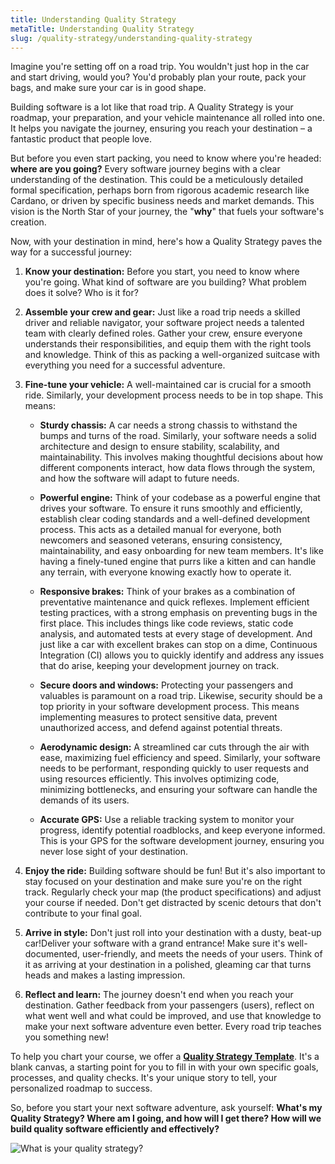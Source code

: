 ```yaml
---
title: Understanding Quality Strategy
metaTitle: Understanding Quality Strategy
slug: /quality-strategy/understanding-quality-strategy
---
```


Imagine you're setting off on a road trip. You wouldn't just hop in the car and start driving, would you? You'd probably 
plan your route, pack your bags, and make sure your car is in good shape.

Building software is a lot like that road trip. A Quality Strategy is your roadmap, your preparation, and your vehicle 
maintenance all rolled into one. It helps you navigate the journey, ensuring you reach your destination – a fantastic product that people love.

But before you even start packing, you need to know where you're headed: **where are you going?** Every software journey 
begins with a clear understanding of the destination. This could be a meticulously detailed formal specification, perhaps 
born from rigorous academic research like Cardano, or driven by specific business needs and market demands. This vision 
is the North Star of your journey, the "**why**" that fuels your software's creation.

Now, with your destination in mind, here's how a Quality Strategy paves the way for a successful journey:

1.  **Know your destination:** Before you start, you need to know where you're going. What kind of software are you building? What problem does it solve? Who is it for?

2.  **Assemble your crew and gear:** Just like a road trip needs a skilled driver and reliable navigator, your software project needs a talented team with clearly defined roles. Gather your crew, ensure everyone understands their responsibilities, and equip them with the right tools and knowledge. Think of this as packing a well-organized suitcase with everything you need for a successful adventure.

3.  **Fine-tune your vehicle:** A well-maintained car is crucial for a smooth ride. Similarly, your development process needs to be in top shape. This means:

	*   **Sturdy chassis:** A car needs a strong chassis to withstand the bumps and turns of the road. Similarly, your software needs a solid architecture and design to ensure stability, scalability, and maintainability. This involves making thoughtful decisions about how different components interact, how data flows through the system, and how the software will adapt to future needs.

	*   **Powerful engine:** Think of your codebase as a powerful engine that drives your software. To ensure it runs smoothly and efficiently, establish clear coding standards and a well-defined development process. This acts as a detailed manual for everyone, both newcomers and seasoned veterans, ensuring consistency, maintainability, and easy onboarding for new team members. It's like having a finely-tuned engine that purrs like a kitten and can handle any terrain, with everyone knowing exactly how to operate it.

	*   **Responsive brakes:** Think of your brakes as a combination of preventative maintenance and quick reflexes. Implement efficient testing practices, with a strong emphasis on preventing bugs in the first place. This includes things like code reviews, static code analysis, and automated tests at every stage of development. And just like a car with excellent brakes can stop on a dime, Continuous Integration (CI) allows you to quickly identify and address any issues that do arise, keeping your development journey on track.

	*   **Secure doors and windows:** Protecting your passengers and valuables is paramount on a road trip. Likewise, security should be a top priority in your software development process. This means implementing measures to protect sensitive data, prevent unauthorized access, and defend against potential threats.

	*   **Aerodynamic design:** A streamlined car cuts through the air with ease, maximizing fuel efficiency and speed. Similarly, your software needs to be performant, responding quickly to user requests and using resources efficiently. This involves optimizing code, minimizing bottlenecks, and ensuring your software can handle the demands of its users.

	*   **Accurate GPS:** Use a reliable tracking system to monitor your progress, identify potential roadblocks, and keep everyone informed. This is your GPS for the software development journey, ensuring you never lose sight of your destination.

4.  **Enjoy the ride:** Building software should be fun! But it's also important to stay focused on your destination and make sure you're on the right track. Regularly check your map (the product specifications) and adjust your course if needed. Don't get distracted by scenic detours that don't contribute to your final goal.

5.  **Arrive in style:** Don't just roll into your destination with a dusty, beat-up car!Deliver your software with a grand entrance! Make sure it's well-documented, user-friendly, and meets the needs of your users. Think of it as arriving at your destination in a polished, gleaming car that turns heads and makes a lasting impression.

6.  **Reflect and learn:** The journey doesn't end when you reach your destination. Gather feedback from your passengers (users), reflect on what went well and what could be improved, and use that knowledge to make your next software adventure even better. Every road trip teaches you something new!


To help you chart your course, we offer a **[Quality Strategy Template](https://input-output-hk.github.io/quality-engineering/docs/quality-strategy/resources/quality-strategy-template/)**. 
It's a blank canvas, a starting point for you to fill in with your own specific goals, processes, and quality checks. It's your unique story to tell, your personalized roadmap to success.

So, before you start your next software adventure, ask yourself: **What's my Quality Strategy? Where am I going, and how will I get there? How will we build quality software efficiently and effectively?**

![What is your quality strategy?](/img/quality-strategy/what-is-your-quality-strategy.png)

